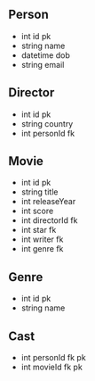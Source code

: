 ## Person

- int id pk
- string name
- datetime dob
- string email


## Director

- int id pk
- string country
- int personId fk

## Movie

- int id pk
- string title
- int releaseYear
- int score
- int directorId fk
- int star fk
- int writer fk
- int genre fk

## Genre

- int id pk
- string name

## Cast

- int personId fk pk
- int movieId fk pk
